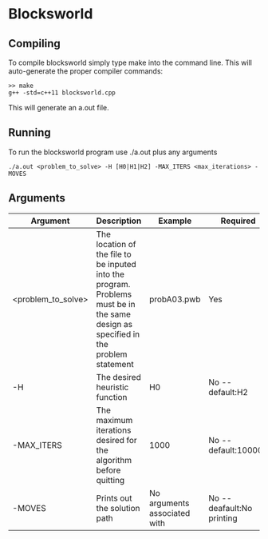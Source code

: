 # Blocksworld

## Compiling
To compile blocksworld simply type make into the command line. This will auto-generate the proper compiler commands:
```
>> make
g++ -std=c++11 blocksworld.cpp
```
This will generate an a.out file.

## Running
To run the blocksworld program use ./a.out plus any arguments
```
./a.out <problem_to_solve> -H [H0|H1|H2] -MAX_ITERS <max_iterations> -MOVES
```

## Arguments
| Argument | Description | Example | Required |
| ---------- | ---------- | ---------- | ---------- |
| <problem_to_solve> | The location of the file to be inputed into the program. Problems must be in the same design as specified in the problem statement | probA03.pwb | Yes |
| -H | The desired heuristic function | H0 | No -- default:H2 |
| -MAX_ITERS | The maximum iterations desired for the algorithm before quitting | 1000 | No -- default:100000 |
| -MOVES | Prints out the solution path | No arguments associated with | No -- deafault:No printing |